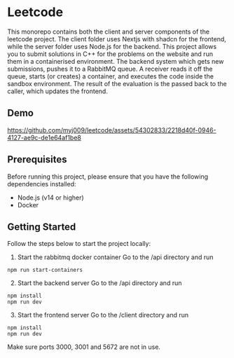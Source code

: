 # Leetcode

This monorepo contains both the client and server components of the leetcode project. The client folder uses Nextjs with shadcn for the frontend, while the server folder uses Node.js for the backend. This project allows you to submit solutions in C++ for the problems on the website and run them in a containerised environment.
The backend system which gets new submissions, pushes it to a RabbitMQ queue. A receiver reads it off the queue, starts (or creates) a container, and executes the code inside the sandbox environment. The result of the evaluation is the passed back to the caller, which updates the frontend.

## Demo

https://github.com/myj009/leetcode/assets/54302833/2218d40f-0946-4127-ae9c-de1e64af1be8


## Prerequisites

Before running this project, please ensure that you have the following dependencies installed:

- Node.js (v14 or higher)
- Docker

## Getting Started

Follow the steps below to start the project locally:

1. Start the rabbitmq docker container
   Go to the /api directory and run

```
npm run start-containers
```

2. Start the backend server
   Go to the /api directory and run

```
npm install
npm run dev
```

3. Start the frontend server
   Go to the /client directory and run

```
npm install
npm run dev
```

Make sure ports 3000, 3001 and 5672 are not in use.
